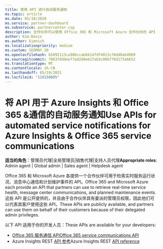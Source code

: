 ```yaml
---
title: 使用 API 进行自动服务通知
ms.topic: article
ms.date: 05/18/2020
ms.service: partner-dashboard
ms.subservice: partnercenter-csp
description: 合作伙伴可以使用 Office 365 和 Microsoft Azure 合作伙伴的 API 进行实时服务运行状况、消息中心通信和计划内维护事件。
author: Kim-Davis
ms.author: kimnich
ms.localizationpriority: medium
ms.custom: SEOMAY.20
ms.openlocfilehash: b5092113ca90bccab6414fdf4013c76dd0ab4969
ms.sourcegitcommit: 7063fdddee77ad2d8e627ab3c806f76d173ab652
ms.translationtype: MT
ms.contentlocale: zh-CN
ms.lasthandoff: 05/19/2021
ms.locfileid: "110150805"
---
```

# <a name="use-apis-for-automated-service-notifications-for-azure-insights--office-365-service-communications"></a><span data-ttu-id="ddf6b-103">将 API 用于 Azure Insights 和 Office 365 &通信的自动服务通知</span><span class="sxs-lookup"><span data-stu-id="ddf6b-103">Use APIs for automated service notifications for Azure Insights & Office 365 service communications</span></span>

<span data-ttu-id="ddf6b-104">**适当的角色**：管理员代理|全局管理员|销售代理|支持人员代理</span><span class="sxs-lookup"><span data-stu-id="ddf6b-104">**Appropriate roles**: Admin agent | Global admin | Sales agent | Helpdesk agent</span></span>

<span data-ttu-id="ddf6b-105">Office 365 和 Microsoft Azure 各提供一个合作伙伴可用于检索实时服务运行状况、消息中心通信和计划维护事件的 API。</span><span class="sxs-lookup"><span data-stu-id="ddf6b-105">Office 365 and Microsoft Azure each provide an API that partners can use to retrieve real-time service health, message center communications, and planned maintenance events.</span></span> <span data-ttu-id="ddf6b-106">这些 API 是公开提供的，并且由于合作伙伴具有委派的管理员权限，因此他们可以代表其客户使用这些 API。</span><span class="sxs-lookup"><span data-stu-id="ddf6b-106">These APIs are publicly available, and partners can use them on behalf of their customers because of their delegated admin privileges.</span></span>

<span data-ttu-id="ddf6b-107">以下 API 适用于你的开发人员：</span><span class="sxs-lookup"><span data-stu-id="ddf6b-107">These APIs are available for your developers:</span></span>

- [<span data-ttu-id="ddf6b-108">Office 365 服务通信 API</span><span class="sxs-lookup"><span data-stu-id="ddf6b-108">Office 365 service communications API</span></span>](/office/office-365-management-api/office-365-service-communications-api-reference)
- <span data-ttu-id="ddf6b-109">Azure Insights REST [API 参考](/rest/api/monitor/)</span><span class="sxs-lookup"><span data-stu-id="ddf6b-109">Azure Insights REST [API reference](/rest/api/monitor/)</span></span>
